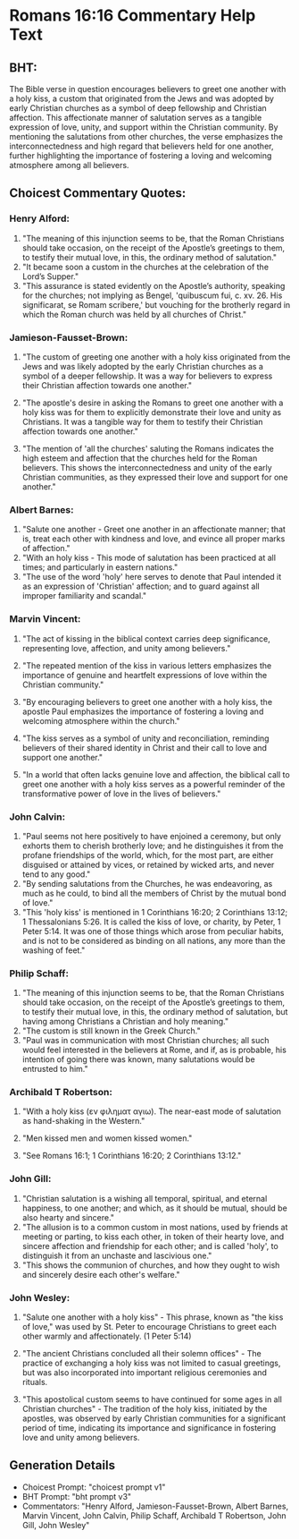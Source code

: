# Romans 16:16 Commentary Help Text

## BHT:
The Bible verse in question encourages believers to greet one another with a holy kiss, a custom that originated from the Jews and was adopted by early Christian churches as a symbol of deep fellowship and Christian affection. This affectionate manner of salutation serves as a tangible expression of love, unity, and support within the Christian community. By mentioning the salutations from other churches, the verse emphasizes the interconnectedness and high regard that believers held for one another, further highlighting the importance of fostering a loving and welcoming atmosphere among all believers.

## Choicest Commentary Quotes:
### Henry Alford:
1. "The meaning of this injunction seems to be, that the Roman Christians should take occasion, on the receipt of the Apostle’s greetings to them, to testify their mutual love, in this, the ordinary method of salutation."
2. "It became soon a custom in the churches at the celebration of the Lord’s Supper."
3. "This assurance is stated evidently on the Apostle’s authority, speaking for the churches; not implying as Bengel, 'quibuscum fui, c. xv. 26. His significarat, se Romam scribere,' but vouching for the brotherly regard in which the Roman church was held by all churches of Christ."

### Jamieson-Fausset-Brown:
1. "The custom of greeting one another with a holy kiss originated from the Jews and was likely adopted by the early Christian churches as a symbol of a deeper fellowship. It was a way for believers to express their Christian affection towards one another." 

2. "The apostle's desire in asking the Romans to greet one another with a holy kiss was for them to explicitly demonstrate their love and unity as Christians. It was a tangible way for them to testify their Christian affection towards one another."

3. "The mention of 'all the churches' saluting the Romans indicates the high esteem and affection that the churches held for the Roman believers. This shows the interconnectedness and unity of the early Christian communities, as they expressed their love and support for one another."

### Albert Barnes:
1. "Salute one another - Greet one another in an affectionate manner; that is, treat each other with kindness and love, and evince all proper marks of affection."
2. "With an holy kiss - This mode of salutation has been practiced at all times; and particularly in eastern nations."
3. "The use of the word 'holy' here serves to denote that Paul intended it as an expression of 'Christian' affection; and to guard against all improper familiarity and scandal."

### Marvin Vincent:
1. "The act of kissing in the biblical context carries deep significance, representing love, affection, and unity among believers." 

2. "The repeated mention of the kiss in various letters emphasizes the importance of genuine and heartfelt expressions of love within the Christian community."

3. "By encouraging believers to greet one another with a holy kiss, the apostle Paul emphasizes the importance of fostering a loving and welcoming atmosphere within the church."

4. "The kiss serves as a symbol of unity and reconciliation, reminding believers of their shared identity in Christ and their call to love and support one another."

5. "In a world that often lacks genuine love and affection, the biblical call to greet one another with a holy kiss serves as a powerful reminder of the transformative power of love in the lives of believers."

### John Calvin:
1. "Paul seems not here positively to have enjoined a ceremony, but only exhorts them to cherish brotherly love; and he distinguishes it from the profane friendships of the world, which, for the most part, are either disguised or attained by vices, or retained by wicked arts, and never tend to any good."
2. "By sending salutations from the Churches, he was endeavoring, as much as he could, to bind all the members of Christ by the mutual bond of love."
3. "This 'holy kiss' is mentioned in 1 Corinthians 16:20; 2 Corinthians 13:12; 1 Thessalonians 5:26. It is called the kiss of love, or charity, by Peter, 1 Peter 5:14. It was one of those things which arose from peculiar habits, and is not to be considered as binding on all nations, any more than the washing of feet."

### Philip Schaff:
1. "The meaning of this injunction seems to be, that the Roman Christians should take occasion, on the receipt of the Apostle’s greetings to them, to testify their mutual love, in this, the ordinary method of salutation, but having among Christians a Christian and holy meaning." 
2. "The custom is still known in the Greek Church."
3. "Paul was in communication with most Christian churches; all such would feel interested in the believers at Rome, and if, as is probable, his intention of going there was known, many salutations would be entrusted to him."

### Archibald T Robertson:
1. "With a holy kiss (εν φιληματ αγιω). The near-east mode of salutation as hand-shaking in the Western." 

2. "Men kissed men and women kissed women." 

3. "See Romans 16:1; 1 Corinthians 16:20; 2 Corinthians 13:12."

### John Gill:
1. "Christian salutation is a wishing all temporal, spiritual, and eternal happiness, to one another; and which, as it should be mutual, should be also hearty and sincere."
2. "The allusion is to a common custom in most nations, used by friends at meeting or parting, to kiss each other, in token of their hearty love, and sincere affection and friendship for each other; and is called 'holy', to distinguish it from an unchaste and lascivious one."
3. "This shows the communion of churches, and how they ought to wish and sincerely desire each other's welfare."

### John Wesley:
1. "Salute one another with a holy kiss" - This phrase, known as "the kiss of love," was used by St. Peter to encourage Christians to greet each other warmly and affectionately. (1 Peter 5:14)

2. "The ancient Christians concluded all their solemn offices" - The practice of exchanging a holy kiss was not limited to casual greetings, but was also incorporated into important religious ceremonies and rituals.

3. "This apostolical custom seems to have continued for some ages in all Christian churches" - The tradition of the holy kiss, initiated by the apostles, was observed by early Christian communities for a significant period of time, indicating its importance and significance in fostering love and unity among believers.


## Generation Details
- Choicest Prompt: "choicest prompt v1"
- BHT Prompt: "bht prompt v3"
- Commentators: "Henry Alford, Jamieson-Fausset-Brown, Albert Barnes, Marvin Vincent, John Calvin, Philip Schaff, Archibald T Robertson, John Gill, John Wesley"
